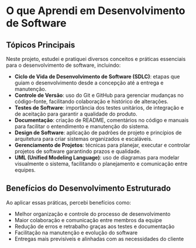 # O que Aprendi em Desenvolvimento de Software

## Tópicos Principais

Neste projeto, estudei e pratiquei diversos conceitos e práticas essenciais para o desenvolvimento de software, incluindo:

- **Ciclo de Vida de Desenvolvimento de Software (SDLC)**: etapas que guiam o desenvolvimento desde a concepção até a entrega e manutenção.  
- **Controle de Versão**: uso do Git e GitHub para gerenciar mudanças no código-fonte, facilitando colaboração e histórico de alterações.  
- **Testes de Software**: importância dos testes unitários, de integração e de aceitação para garantir a qualidade do produto.  
- **Documentação**: criação de README, comentários no código e manuais para facilitar o entendimento e manutenção do sistema.  
- **Design de Software**: aplicação de padrões de projeto e princípios de arquitetura para criar sistemas organizados e escaláveis.  
- **Gerenciamento de Projetos**: técnicas para planejar, executar e controlar projetos de software garantindo prazos e qualidade.  
- **UML (Unified Modeling Language)**: uso de diagramas para modelar visualmente o sistema, facilitando o planejamento e comunicação entre equipes.

## Benefícios do Desenvolvimento Estruturado

Ao aplicar essas práticas, percebi benefícios como:

- Melhor organização e controle do processo de desenvolvimento  
- Maior colaboração e comunicação entre membros da equipe  
- Redução de erros e retrabalho graças aos testes e documentação  
- Facilitação na manutenção e evolução do software  
- Entregas mais previsíveis e alinhadas com as necessidades do cliente  
